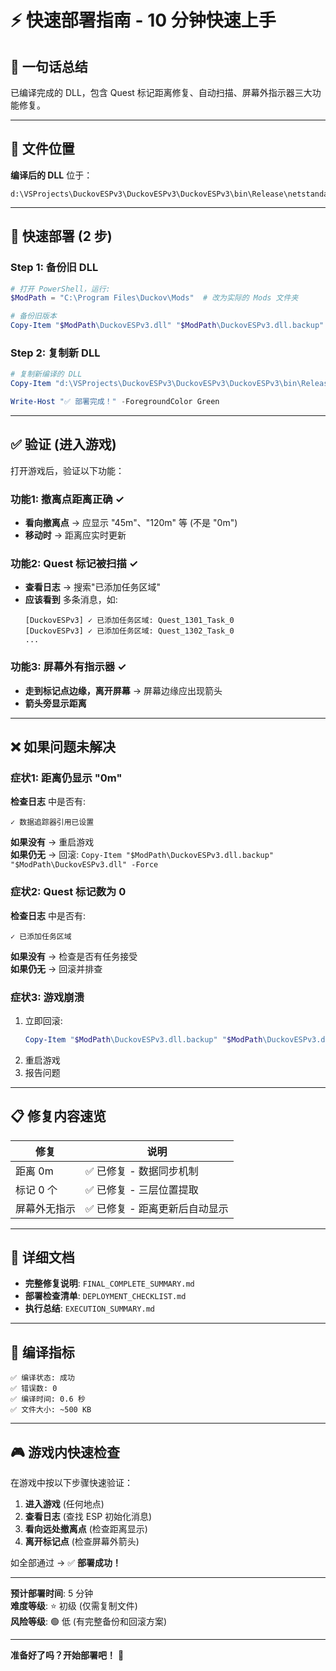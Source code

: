 # ⚡ 快速部署指南 - 10 分钟快速上手

## 🎯 一句话总结
已编译完成的 DLL，包含 Quest 标记距离修复、自动扫描、屏幕外指示器三大功能修复。

---

## 📁 文件位置

**编译后的 DLL** 位于：
```
d:\VSProjects\DuckovESPv3\DuckovESPv3\DuckovESPv3\bin\Release\netstandard2.1\DuckovESPv3.dll
```

---

## 🚀 快速部署 (2 步)

### Step 1: 备份旧 DLL
```powershell
# 打开 PowerShell，运行:
$ModPath = "C:\Program Files\Duckov\Mods"  # 改为实际的 Mods 文件夹

# 备份旧版本
Copy-Item "$ModPath\DuckovESPv3.dll" "$ModPath\DuckovESPv3.dll.backup" -Force
```

### Step 2: 复制新 DLL
```powershell
# 复制新编译的 DLL
Copy-Item "d:\VSProjects\DuckovESPv3\DuckovESPv3\DuckovESPv3\bin\Release\netstandard2.1\DuckovESPv3.dll" "$ModPath\" -Force

Write-Host "✅ 部署完成！" -ForegroundColor Green
```

---

## ✅ 验证 (进入游戏)

打开游戏后，验证以下功能：

### 功能1: 撤离点距离正确 ✓
- **看向撤离点** → 应显示 "45m"、"120m" 等 (不是 "0m")
- **移动时** → 距离应实时更新

### 功能2: Quest 标记被扫描 ✓
- **查看日志** → 搜索"已添加任务区域"
- **应该看到** 多条消息，如:
  ```
  [DuckovESPv3] ✓ 已添加任务区域: Quest_1301_Task_0
  [DuckovESPv3] ✓ 已添加任务区域: Quest_1302_Task_0
  ...
  ```

### 功能3: 屏幕外有指示器 ✓
- **走到标记点边缘，离开屏幕** → 屏幕边缘应出现箭头
- **箭头旁显示距离**

---

## ❌ 如果问题未解决

### 症状1: 距离仍显示 "0m"
**检查日志** 中是否有:
```
✓ 数据追踪器引用已设置
```

**如果没有** → 重启游戏  
**如果仍无** → 回滚: `Copy-Item "$ModPath\DuckovESPv3.dll.backup" "$ModPath\DuckovESPv3.dll" -Force`

### 症状2: Quest 标记数为 0
**检查日志** 中是否有:
```
✓ 已添加任务区域
```

**如果没有** → 检查是否有任务接受  
**如果仍无** → 回滚并排查

### 症状3: 游戏崩溃
1. 立即回滚:
   ```powershell
   Copy-Item "$ModPath\DuckovESPv3.dll.backup" "$ModPath\DuckovESPv3.dll" -Force
   ```
2. 重启游戏
3. 报告问题

---

## 📋 修复内容速览

| 修复 | 说明 |
|------|------|
| 距离 0m | ✅ 已修复 - 数据同步机制 |
| 标记 0 个 | ✅ 已修复 - 三层位置提取 |
| 屏幕外无指示 | ✅ 已修复 - 距离更新后自动显示 |

---

## 📖 详细文档

- **完整修复说明**: `FINAL_COMPLETE_SUMMARY.md`
- **部署检查清单**: `DEPLOYMENT_CHECKLIST.md`
- **执行总结**: `EXECUTION_SUMMARY.md`

---

## 🔧 编译指标

```
✅ 编译状态: 成功
✅ 错误数: 0
✅ 编译时间: 0.6 秒
✅ 文件大小: ~500 KB
```

---

## 🎮 游戏内快速检查

在游戏中按以下步骤快速验证：

1. **进入游戏** (任何地点)
2. **查看日志** (查找 ESP 初始化消息)
3. **看向远处撤离点** (检查距离显示)
4. **离开标记点** (检查屏幕外箭头)

如全部通过 → ✅ **部署成功！**

---

**预计部署时间**: 5 分钟  
**难度等级**: ⭐ 初级 (仅需复制文件)  
**风险等级**: 🟢 低 (有完整备份和回滚方案)

---

**准备好了吗？开始部署吧！** 🚀
